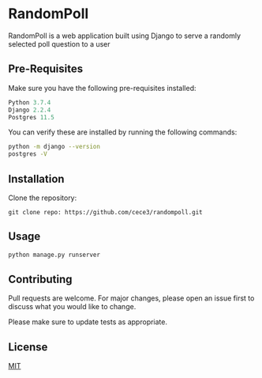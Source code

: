 # RandomPoll

RandomPoll is a web application built using Django to serve a randomly selected poll question to a user

## Pre-Requisites
Make sure you have the following pre-requisites installed:
```python
Python 3.7.4
Django 2.2.4
Postgres 11.5
```
You can verify these are installed by running the following commands:
```bash
python -m django --version
postgres -V
```


## Installation

Clone the repository:

```git
git clone repo: https://github.com/cece3/randompoll.git
```

## Usage

```python
python manage.py runserver
```

## Contributing
Pull requests are welcome. For major changes, please open an issue first to discuss what you would like to change.

Please make sure to update tests as appropriate.

## License
[MIT](https://choosealicense.com/licenses/mit/)
